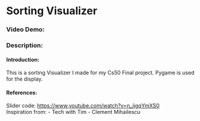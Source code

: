 # Sorting Visualizer
### Video Demo:  <URL HERE>
### Description: 

#### Introduction:
This is a sorting Visualizer I made for my Cs50 Final project.
Pygame is used for the display.

#### References:
Slider code: https://www.youtube.com/watch?v=n_ijgqYmXS0 <br>
Inspiration from:
    - Tech with Tim
    - Clement Mihailescu
